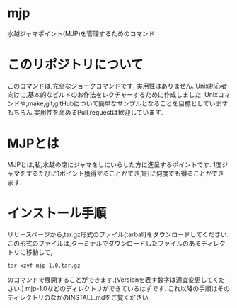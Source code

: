 # mjp
水越ジャマポイント(MJP)を管理するためのコマンド

# このリポジトリについて
このコマンドは,完全なジョークコマンドです.
実用性はありません.
Unix初心者向けに,基本的なビルドのお作法をレクチャーするために作成しました.
Unixコマンドや,make,git,gitHubについて簡単なサンプルとなることを目標としています.
もちろん,実用性を高めるPull requestは歓迎しています.

# MJPとは
MJPとは,私,水越の席にジャマをしにいらした方に進呈するポイントです.
1度ジャマをするたびに1ポイント獲得することができ,1日に何度でも得ることができます.

# インストール手順
リリースページから,tar.gz形式のファイル(tarball)をダウンロードしてください.
この形式のファイルは,ターミナルでダウンロードしたファイルのあるディレクトリに移動して,
```
tar xzvf mjp-1.0.tar.gz
```
のコマンドで展開することができます.(Versionを表す数字は適宜変更してください.)
mjp-1.0などのディレクトリができているはずです.
これ以降の手順はそのディレクトリのなかのINSTALL.mdをご覧ください.


